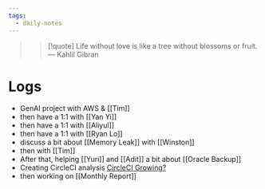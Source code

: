 ```yaml
---
tags:
  - daily-notes
---
```

> > [!quote] Life without love is like a tree without blossoms or fruit.
> — Kahlil Gibran

# Logs
- GenAI project with AWS & [[Tim]]
- then have a 1:1 with [[Yan Yi]]
- then have a 1:1 with [[Aliyul]]
- then have a 1:1 with [[Ryan Lo]]
- discuss a bit about [[Memory Leak]] with [[Winston]]
- then with [[Tim]]
- After that, helping [[Yuri]] and [[Adit]] a bit about [[Oracle Backup]]
- Creating CircleCI analysis [CircleCI Growing?](https://www.notion.so/fazzfinancialgroup/Circle-CI-Cost-Growing-3d0596f5a8a04ae6a7e3c2306bf8392c?pvs=4)
- then working on [[Monthly Report]]